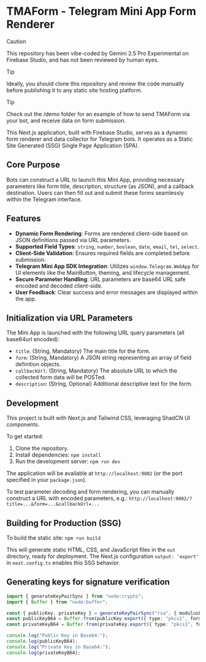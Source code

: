 # TMAForm - Telegram Mini App Form Renderer

> [!CAUTION]
> This repository has been vibe-coded by Gemini 2.5 Pro Experimental on Firebase Studio, and has not been reviewed by human eyes.

> [!TIP]
> Ideally, you should clone this repository and review the code manually before publishing it to any static site hosting platform.

> [!TIP]
> Check out the /demo folder for an example of how to send TMAForm via your bot, and receive data on form submission.

This Next.js application, built with Firebase Studio, serves as a dynamic form renderer and data collector for Telegram bots. It operates as a Static Site Generated (SSG) Single Page Application (SPA).

## Core Purpose

Bots can construct a URL to launch this Mini App, providing necessary parameters like form title, description, structure (as JSON), and a callback destination. Users can then fill out and submit these forms seamlessly within the Telegram interface.

## Features

- **Dynamic Form Rendering**: Forms are rendered client-side based on JSON definitions passed via URL parameters.
- **Supported Field Types**: `string`, `number`, `boolean`, `date`, `email`, `tel`, `select`.
- **Client-Side Validation**: Ensures required fields are completed before submission.
- **Telegram Mini App SDK Integration**: Utilizes `window.Telegram.WebApp` for UI elements like the MainButton, theming, and lifecycle management.
- **Secure Parameter Handling**: URL parameters are base64 URL safe encoded and decoded client-side.
- **User Feedback**: Clear success and error messages are displayed within the app.

## Initialization via URL Parameters

The Mini App is launched with the following URL query parameters (all base64url encoded):

- `title`: (String, Mandatory) The main title for the form.
- `form`: (String, Mandatory) A JSON string representing an array of field definition objects.
- `callbackUrl`: (String, Mandatory) The absolute URL to which the collected form data will be POSTed.
- `description`: (String, Optional) Additional descriptive text for the form.

## Development

This project is built with Next.js and Tailwind CSS, leveraging ShadCN UI components.

To get started:

1.  Clone the repository.
2.  Install dependencies: `npm install`
3.  Run the development server: `npm run dev`

The application will be available at `http://localhost:9002` (or the port specified in your `package.json`).

To test parameter decoding and form rendering, you can manually construct a URL with encoded parameters, e.g.:
`http://localhost:9002/?title=...&form=...&callbackUrl=...`

## Building for Production (SSG)

To build the static site:
`npm run build`

This will generate static HTML, CSS, and JavaScript files in the `out` directory, ready for deployment.
The Next.js configuration `output: 'export'` in `next.config.ts` enables this SSG behavior.

## Generating keys for signature verification

```ts
import { generateKeyPairSync } from "node:crypto";
import { Buffer } from "node:buffer";

const { publicKey, privateKey } = generateKeyPairSync("rsa", { modulusLength: 4096 });
const publicKeyB64 = Buffer.from(publicKey.export({ type: "pkcs1", format: "pem" }), "utf-8").toString("base64");
const privateKeyB64 = Buffer.from(privateKey.export({ type: "pkcs1", format: "pem" }), "utf-8").toString("base64");

console.log("Public Key in Base64:");
console.log(publicKeyB64);
console.log("Private Key in Base64:");
console.log(privateKeyB64);
```
